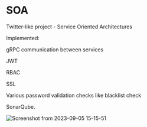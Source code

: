 # SOA
Twitter-like project - Service Oriented Architectures

Implemented: 

gRPC communication between services

JWT

RBAC

SSL

Various password validation checks like blacklist check

SonarQube.

![Screenshot from 2023-09-05 15-15-51](https://github.com/SOA-Twitter/SOA/assets/79896979/31b76c9e-aff2-45db-b7e0-272816e7542e)
